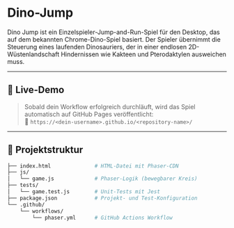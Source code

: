 # Dino-Jump
Dino Jump ist ein Einzelspieler-Jump-and-Run-Spiel für den Desktop, das auf dem bekannten Chrome-Dino-Spiel basiert. Der Spieler übernimmt die Steuerung eines laufenden Dinosauriers, der in einer endlosen 2D-Wüstenlandschaft Hindernissen wie Kakteen und Pterodaktylen ausweichen muss.

---

## 🚀 Live-Demo

> Sobald dein Workflow erfolgreich durchläuft, wird das Spiel automatisch auf GitHub Pages veröffentlicht:  
> 📍 `https://<dein-username>.github.io/<repository-name>/`

---

## 📁 Projektstruktur

```bash
├── index.html              # HTML-Datei mit Phaser-CDN
├── js/
│   └── game.js             # Phaser-Logik (bewegbarer Kreis)
├── tests/
│   └── game.test.js        # Unit-Tests mit Jest
├── package.json            # Projekt- und Test-Konfiguration
└── .github/
    └── workflows/
        └── phaser.yml      # GitHub Actions Workflow